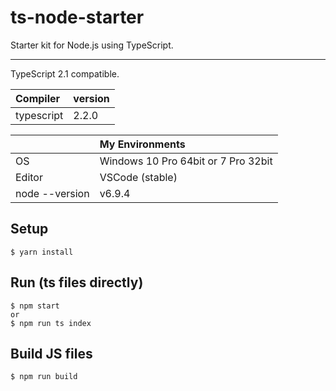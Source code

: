 # ts-node-starter
Starter kit for Node.js using TypeScript.

---

TypeScript 2.1 compatible.

|Compiler|version|
|:--|:--|
|typescript|2.2.0|

||My Environments|
|:--|:--|
|OS|Windows 10 Pro 64bit or 7 Pro 32bit|
|Editor|VSCode (stable)|
|node --version|v6.9.4|

## Setup
```
$ yarn install
```

## Run (ts files directly)
```
$ npm start
or
$ npm run ts index
```

## Build JS files
```
$ npm run build
```
